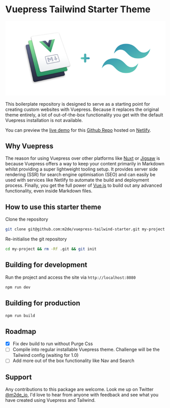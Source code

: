 # Vuepress Tailwind Starter Theme

![Vuepress Tailwind Starter Theme](./vuepress-tailwind.png)

This boilerplate repository is designed to serve as a starting point for creating custom websites with Vuepress. Because it replaces the original theme entirely, a lot of out-of-the-box functionality you get with the default Vuepress installation is not available.

You can preview the [live demo](https://vuepress-tailwind-starter.netlify.com/) for this [Github Repo](https://github.com/m2de/vuepress-tailwind-starter) hosted on [Netlify](https://www.netlify.com/).

## Why Vuepress

The reason for using Vuepress over other platforms like [Nuxt](https://nuxtjs.org) or [Jigsaw](https://jigsaw.tighten.co/) is because Vuepress offers a way to keep your content primarily in Markdown whilst providing a super lightweight tooling setup. It provides server side rendering (SSR) for search engine optimisation (SEO) and can easily be used with services like Netlify to automate the build and deployment process. Finally, you get the full power of [Vue.js](https://vuejs.org) to build out any advanced functionality, even inside Markdown files.

## How to use this starter theme

Clone the repository

```sh
git clone git@github.com:m2de/vuepress-tailwind-starter.git my-project
```

Re-initialise the git repository

```sh
cd my-project && rm -Rf .git && git init
```

## Building for development

Run the project and access the site via `http://localhost:8080`

```sh
npm run dev
```

## Building for production

```sh
npm run build
```

## Roadmap

* [x] Fix dev build to run without Purge Css
* [ ] Compile into regular installable Vuepress theme. Challenge will be the Tailwind config (waiting for 1.0)
* [ ] Add more out of the box functionality like Nav and Search

## Support

Any contributions to this package are welcome. Look me up on Twitter [@m2de_io](https://twitter.com/m2de_io), I'd love to hear from anyone with feedback and see what you have created using Vuepress and Tailwind.
